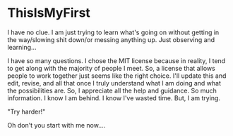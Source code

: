 # ThisIsMyFirst
I have no clue.  I am just trying to learn what's going on without getting in the way/slowing shit down/or messing anything up.  Just observing and learning...

I have so many questions.  I chose the MIT license because in reality, I tend to get along with the majority of people I meet.  So, a license that allows people to 
work together just seems like the right choice.  I'll update this and edit, revise, and all that once I truly understand what I am doing and what the possibilities are.
So, I appreciate all the help and guidance.  So much information.  I know I am behind.  I know I've wasted time. But, I am trying.

"Try harder!"  

Oh don't you start with me now....
